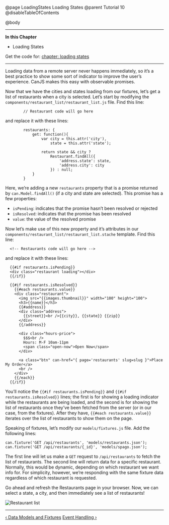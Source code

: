 @page LoadingStates Loading States
@parent Tutorial 10
@disableTableOfContents

@body

<div class="getting-started">

- - - -
**In this Chapter**
 - Loading States

Get the code for: [chapter: loading states](/guides/examples/PlaceMyOrder/ch-7_canjs-getting-started.zip)

- - -

Loading data from a remote server never happens immediately, so it’s a best
practice to show some sort of indicator to improve the user’s experience.
CanJS makes this easy with observable promises.

Now that we have the cities and states loading from our fixtures, let’s get
a list of restaurants when a city is selected. Let’s start by modifying
the `components/restaurant_list/restaurant_list.js` file. Find this line:

```
		// Restaurant code will go here
```

and replace it with these lines:

```
		restaurants: {
			get: function(){
				var city = this.attr('city'),
					state = this.attr('state');

				return state && city ?
					Restaurant.findAll({
						'address.state': state,
						'address.city': city
					}) : null;
			}
		}
```

Here, we’re adding a new `restaurants` property that is a promise returned
by `can.Model.findAll()` (if a city and state are selected). This promise
has a few properties:

- `isPending`: indicates that the promise hasn’t been resolved or rejected
- `isResolved`: indicates that the promise has been resolved
- `value`: the value of the resolved promise

Now let’s make use of this new property and it’s attributes in our
`components/restaurant_list/restaurant_list.stache` template. Find this line:

```
  <!-- Restaurants code will go here -->
```

and replace it with these lines:

```
  {{#if restaurants.isPending}}
  <div class="restaurant loading"></div>
  {{/if}}

  {{#if restaurants.isResolved}}
    {{#each restaurants.value}}
    <div class="restaurant">
      <img src="{{images.thumbnail}}" width="100" height="100">
      <h3>{{name}}</h3>
      {{#address}}
      <div class="address">
        {{street}}<br />{{city}}, {{state}} {{zip}}
      </div>
      {{/address}}

      <div class="hours-price">
        $$$<br />
        Hours: M-F 10am-11pm
        <span class="open-now">Open Now</span>
      </div>

      <a class="btn" can-href="{ page='restaurants' slug=slug }">Place My Order</a>
      <br />
    </div>
    {{/each}}
  {{/if}}
```

You’ll notice the `{{#if restaurants.isPending}}` and
`{{#if restaurants.isResolved}}` lines; the first is for showing a loading
indicator while the restaurants are being loaded, and the second is for
showing the list of restaurants once they’ve been fetched from the server
(or in our case, from the fixtures). After they have,
`{{#each restaurants.value}}` iterates over the list of restaurants to show
them on the page.

Speaking of fixtures, let’s modify our `models/fixtures.js` file. Add the
following lines:

```
can.fixture('GET /api/restaurants', 'models/restaurants.json');
can.fixture('GET /api/restaurants/{_id}', 'models/spago.json');
```

The first line will let us make a `GET` request to `/api/restaurants` to
fetch the list of restaurants. The second line will return data for
a specific restaurant. Normally, this would be dynamic, depending on which
restaurant we want info for. For simplicity, however, we’re
responding with the same fixture data regardless of which restaurant is
requested.

Go ahead and refresh the Restaurants page in your browser. Now, we can
select a state, a city, and then immediately see a list of restaurants!

![Restaurant list](../can/guides/images/application-design/RestaurantList.png)

- - -

<span class="pull-left">[&lsaquo; Data Models and Fixtures](DataModelsAndFixtures.html)</span>
<span class="pull-right">[Event Handling &rsaquo;](EventHandling.html)</span>

</div>
